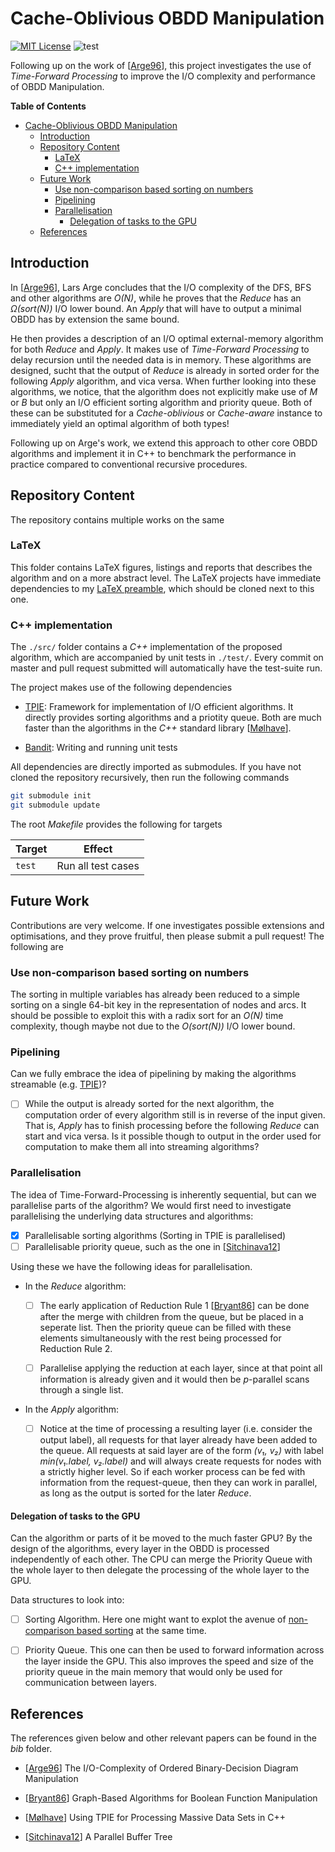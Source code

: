 # Cache-Oblivious OBDD Manipulation
[![MIT License](https://img.shields.io/badge/license-MIT%20License-blue.svg)](LICENSE.md)
![test](https://github.com/SSoelvsten/cache-oblivious-obdd/workflows/test/badge.svg?branch=master)

Following up on the work of [[Arge96](/bib/%5Barge%5D%20IO%20Complexity%20of%20OBDD%20Manipulation.pdf)],
this project investigates the use of _Time-Forward Processing_ to improve the
I/O complexity and performance of OBDD Manipulation.

<!-- markdown-toc start - Don't edit this section. Run M-x markdown-toc-refresh-toc -->
**Table of Contents**

- [Cache-Oblivious OBDD Manipulation](#cache-oblivious-obdd-manipulation)
    - [Introduction](#introduction)
    - [Repository Content](#repository-content)
        - [LaTeX](#latex)
        - [C++ implementation](#c-implementation)
    - [Future Work](#future-work)
        - [Use non-comparison based sorting on numbers](#use-non-comparison-based-sorting-on-numbers)
        - [Pipelining](#pipelining)
        - [Parallelisation](#parallelisation)
            - [Delegation of tasks to the GPU](#delegation-of-tasks-to-the-gpu)
    - [References](#references)

<!-- markdown-toc end -->

## Introduction
In [[Arge96](/bib/%5Barge%5D%20IO%20Complexity%20of%20OBDD%20Manipulation.pdf)],
Lars Arge concludes that the I/O complexity of the DFS, BFS and other algorithms
are _O(N)_, while he proves that the _Reduce_ has an _Ω(sort(N))_ I/O lower
bound. An _Apply_ that will have to output a minimal OBDD has by extension the
same bound.

He then provides a description of an I/O optimal external-memory algorithm for
both _Reduce_ and _Apply_. It makes use of _Time-Forward Processing_ to delay
recursion until the needed data is in memory. These algorithms are designed,
sucht that the output of _Reduce_ is already in sorted order for the following
_Apply_ algorithm, and vica versa. When further looking into these algorithms,
we notice, that the algorithm does not explicitly make use of _M_ or _B_ but
only an I/O efficient sorting algorithm and priority queue. Both of these can be
substituted for a _Cache-oblivious_ or _Cache-aware_ instance to immediately
yield an optimal algorithm of both types!

Following up on Arge's work, we extend this approach to other core OBDD
algorithms and implement it in C++ to benchmark the performance in practice
compared to conventional recursive procedures.

## Repository Content
The repository contains multiple works on the same

### LaTeX
This folder contains LaTeX figures, listings and reports that describes the
algorithm and on a more abstract level. The LaTeX projects have immediate
dependencies to my [LaTeX preamble](https://github.com/SSoelvsten/LaTeX-Preamble_and_Examples),
which should be cloned next to this one.

### C++ implementation
The `./src/` folder contains a _C++_ implementation of the proposed algorithm,
which are accompanied by unit tests in `./test/`. Every commit on master and
pull request submitted will automatically have the test-suite run.

The project makes use of the following dependencies
- [TPIE](https://github.com/thomasmoelhave/tpie):
  Framework for implementation of I/O efficient algorithms. It directly provides
  sorting algorithms and a priotity queue. Both are much faster than the
  algorithms in the _C++_ standard library
  [[Mølhave](bib/%5Bm%C3%B8lhave%5D%20Using%20TPIE%20for%20processing%20massive%20data%20sets%20in%20C%2B%2B.pdf)].

- [Bandit](https://github.com/banditcpp/bandit):
  Writing and running unit tests

All dependencies are directly imported as submodules. If you have not cloned the
repository recursively, then run the following commands
```bash
git submodule init
git submodule update
```

The root _Makefile_ provides the following for targets

| Target | Effect             |
|--------|--------------------|
| `test` | Run all test cases |

## Future Work
Contributions are very welcome. If one investigates possible extensions and
optimisations, and they prove fruitful, then please submit a pull request! The
following are

### Use non-comparison based sorting on numbers
The sorting in multiple variables has already been reduced to a simple sorting
on a single 64-bit key in the representation of nodes and arcs. It should be
possible to exploit this with a radix sort for an _O(N)_ time complexity, though
maybe not due to the _O(sort(N))_ I/O lower bound.

### Pipelining
Can we fully embrace the idea of pipelining by making the algorithms streamable
 (e.g. [TPIE](https://github.com/thomasmoelhave/tpie))?

- [ ] While the output is already sorted for the next algorithm, the computation
      order of every algorithm still is in reverse of the input given. That is,
      _Apply_ has to finish processing before the following _Reduce_ can start
      and vica versa. Is it possible though to output in the order used for
      computation to make them all into streaming algorithms?

### Parallelisation
The idea of Time-Forward-Processing is inherently sequential, but can we
parallelise parts of the algorithm? We would first need to investigate
parallelising the underlying data structures and algorithms:

  - [X] Parallelisable sorting algorithms (Sorting in TPIE is parallelised)
  - [ ] Parallelisable priority queue, such as the one in
        [[Sitchinava12](/bib/%5Bsitchinava%5D%20A%20Parallel%20Buffer%20Tree.pdf)]

Using these we have the following ideas for parallelisation.

- In the _Reduce_ algorithm:

  - [ ] The early application of Reduction Rule 1
        [[Bryant86](/bib/%5Bbryant%5D%20Graph-Based%20Algorithms%20for%20Boolean%20Function%20Manipulation.pdf)]
        can be done after the merge with children from the queue, but be placed
        in a seperate list. Then the priority queue can be filled with these
        elements simultaneously with the rest being processed for Reduction Rule
        2.

  - [ ] Parallelise applying the reduction at each layer, since at that
        point all information is already given and it would then be
        _p_-parallel scans through a single list.

- In the _Apply_ algorithm:

  - [ ] Notice at the time of processing a resulting layer (i.e. consider
        the output label), all requests for that layer already have been
        added to the queue. All requests at said layer are of the form _(v₁,
        v₂)_ with label _min(v₁.label, v₂.label)_ and will always create
        requests for nodes with a strictly higher level. So if each worker
        process can be fed with information from the request-queue, then
        they can work in parallel, as long as the output is sorted for the
        later _Reduce_.

#### Delegation of tasks to the GPU
Can the algorithm or parts of it be moved to the much faster GPU? By the design
of the algorithms, every layer in the OBDD is processed independently of each
other. The CPU can merge the Priority Queue with the whole layer to then
delegate the processing of the whole layer to the GPU.

Data structures to look into:

- [ ] Sorting Algorithm. Here one might want to explot the avenue of
      [non-comparison based sorting](#use-non-comparison-based-sorting-on-numbers)
      at the same time.

- [ ] Priority Queue. This one can then be used to forward information across
      the layer inside the GPU. This also improves the speed and size of the
      priority queue in the main memory that would only be used for
      communication between layers.

## References
The references given below and other relevant papers can be found in the _bib_
folder.

- [[Arge96](/bib/%5Barge%5D%20IO%20Complexity%20of%20OBDD%20Manipulation.pdf)]
  The I/O-Complexity of Ordered Binary-Decision Diagram Manipulation

- [[Bryant86](/bib/%5Bbryant%5D%20Graph-Based%20Algorithms%20for%20Boolean%20Function%20Manipulation.pdf)]
  Graph-Based Algorithms for Boolean Function Manipulation

- [[Mølhave](/bib/%5Bm%C3%B8lhave%5D%20Using%20TPIE%20for%20processing%20massive%20data%20sets%20in%20C%2B%2B.pdf)]
  Using TPIE for Processing Massive Data Sets in C++

- [[Sitchinava12](/bib/%5Bsitchinava%5D%20A%20Parallel%20Buffer%20Tree.pdf)]
  A Parallel Buffer Tree
